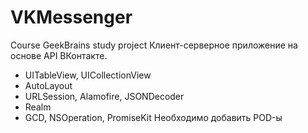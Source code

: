 # VKMessenger
Course GeekBrains study project
Клиент-серверное приложение на основе API ВКонтакте.
- UITableView, UICollectionView
- AutoLayout
- URLSession, Alamofire, JSONDecoder
- Realm
- GCD, NSOperation, PromiseKit
Необходимо добавить POD-ы

